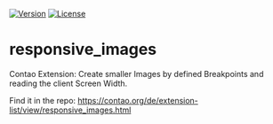 [![Version](http://img.shields.io/packagist/v/zeromax/contao-responsive-images.svg?style=flat-square)](http://packagist.com/packages/zeromax/contao-responsive-images)
[![License](http://img.shields.io/packagist/l/zeromax/contao-responsive-images.svg?style=flat-square)](http://packagist.com/packages/zeromax/contao-responsive-images)

responsive_images
=================

Contao Extension: Create smaller Images by defined Breakpoints and reading the client Screen Width.

Find it in the repo: https://contao.org/de/extension-list/view/responsive_images.html
